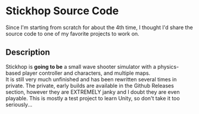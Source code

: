 # Stickhop Source Code
Since I'm starting from scratch for about the 4th time, I thought I'd share the source code to one of my favorite projects to work on.
## Description
Stickhop is **going to be** a small wave shooter simulator with a physics-based player controller and characters, and multiple maps.  
It is still very much unfinished and has been rewritten several times in private. The private, early builds are available in the Github Releases section, however they are EXTREMELY janky and I doubt they are even playable. 
This is mostly a test project to learn Unity, so don't take it too seriously...

